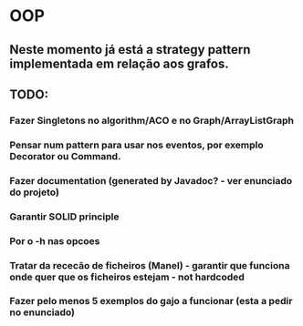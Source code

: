# OOP

## Neste momento já está a strategy pattern implementada em relação aos grafos.

## TODO:
### Fazer Singletons no algorithm/ACO e no Graph/ArrayListGraph
### Pensar num pattern para usar nos eventos, por exemplo Decorator ou Command.
### Fazer documentation (generated by Javadoc? - ver enunciado do projeto)
### Garantir SOLID principle
### Por o -h nas opcoes
### Tratar da rececão de ficheiros (Manel) - garantir que funciona onde quer que os ficheiros estejam - not hardcoded
### Fazer pelo menos 5 exemplos do gajo a funcionar (esta a pedir no enunciado)

